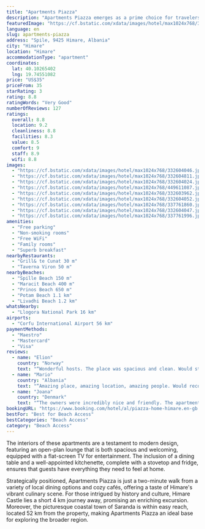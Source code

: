 ```yaml
---
title: "Apartments Piazza"
description: "Apartments Piazza emerges as a prime choice for travelers seeking the perfect blend of comfort and convenience in Himare."
featuredImage: "https://cf.bstatic.com/xdata/images/hotel/max1024x768/332604046.jpg?k=01ad1e76341fef84fdac53b3d1b2bc75a9b2d6be3e1bf108b9e0bd93d1db4973&o=&hp=1"
language: en
slug: apartments-piazza
address: "Spile, 9425 Himare, Albania"
city: "Himare"
location: "Himare"
accommodationType: "apartment"
coordinates:
  lat: 40.10265402
  lng: 19.74551082
price: "US$35"
priceFrom: 35
starRating: 3
rating: 8.8
ratingWords: "Very Good"
numberOfReviews: 127
ratings:
  overall: 8.8
  location: 9.2
  cleanliness: 8.8
  facilities: 8.3
  value: 8.5
  comfort: 9
  staff: 8.9
  wifi: 8.8
images:
  - "https://cf.bstatic.com/xdata/images/hotel/max1024x768/332604046.jpg?k=01ad1e76341fef84fdac53b3d1b2bc75a9b2d6be3e1bf108b9e0bd93d1db4973&o=&hp=1"
  - "https://cf.bstatic.com/xdata/images/hotel/max1024x768/332604811.jpg?k=f33ca56c1b44f230ef5a729a8566e52c71537fc6cad9c32d3aa19595de391de6&o=&hp=1"
  - "https://cf.bstatic.com/xdata/images/hotel/max1024x768/332604024.jpg?k=38ffdf6272933506372a793c5e50afd0d236250ef51db342cd92a5265988f364&o=&hp=1"
  - "https://cf.bstatic.com/xdata/images/hotel/max1024x768/449611087.jpg?k=6ada5decae6f48b46788a35561155fc9776164b4e02218628a97bc7a1b4dda6c&o=&hp=1"
  - "https://cf.bstatic.com/xdata/images/hotel/max1024x768/332603962.jpg?k=8307c04f09b491592757b08dede83a858a62d81b63c13cf71bfa1c8f44d44716&o=&hp=1"
  - "https://cf.bstatic.com/xdata/images/hotel/max1024x768/332604052.jpg?k=61ba57a00a01c49e2b1ab9477a70eea00906c7f2c688facbfb9b58a968227b52&o=&hp=1"
  - "https://cf.bstatic.com/xdata/images/hotel/max1024x768/337761860.jpg?k=160312fa51002971e29b2a970c804c129a6718095002b209e323a8ca89bbf2cf&o=&hp=1"
  - "https://cf.bstatic.com/xdata/images/hotel/max1024x768/332604047.jpg?k=64012aaa89f0f13b847dd9e27d3ae559dde71f4b78042aa3225c4db86017a836&o=&hp=1"
  - "https://cf.bstatic.com/xdata/images/hotel/max1024x768/337761996.jpg?k=6289528e9d932f089a24a14e49696152b48eae565e926983179b62ac2925af15&o=&hp=1"
amenities:
  - "Free parking"
  - "Non-smoking rooms"
  - "Free WiFi"
  - "Family rooms"
  - "Superb breakfast"
nearbyRestaurants:
  - "Grill& te Cunat 30 m"
  - "Taverna Viron 50 m"
nearbyBeaches:
  - "Spille Beach 150 m"
  - "Maracit Beach 400 m"
  - "Prinos Beach 650 m"
  - "Potam Beach 1.1 km"
  - "Livadhi Beach 1.2 km"
whatsNearby:
  - "Llogora National Park 16 km"
airports:
  - "Corfu International Airport 56 km"
paymentMethods:
  - "Maestro"
  - "Mastercard"
  - "Visa"
reviews:
  - name: "Elion"
    country: "Norway"
    text: "“Wonderful hosts. The place was spacious and clean. Would stay again.”"
  - name: "Mario"
    country: "Albania"
    text: "“Amazing place, amazing location, amazing people. Would recommend it to everyone. Cheers!”"
  - name: "Joana"
    country: "Denmark"
    text: "“The owners were incredibly nice and friendly. The apartment was huge, we were just two, but it would have been perfect for four people as well. Kitchen well equipped and washing machine as well! It’s possible to pay with card which is uncommon in...”"
bookingURL: "https://www.booking.com/hotel/al/piazza-home-himare.en-gb.html?aid=8035640"
bestFor: "Best for Beach Access"
bestCategories: "Beach Access"
category: "Beach Access"
---
```


The interiors of these apartments are a testament to modern design, featuring an open-plan lounge that is both spacious and welcoming, equipped with a flat-screen TV for entertainment. The inclusion of a dining table and a well-appointed kitchenette, complete with a stovetop and fridge, ensures that guests have everything they need to feel at home.

Strategically positioned, Apartments Piazza is just a two-minute walk from a variety of local dining options and cozy cafés, offering a taste of Himare's vibrant culinary scene. For those intrigued by history and culture, Himare Castle lies a short 4 km journey away, promising an enriching excursion. Moreover, the picturesque coastal town of Saranda is within easy reach, located 52 km from the property, making Apartments Piazza an ideal base for exploring the broader region.